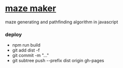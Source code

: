 # <a href='https://crhisgbibon.github.io/mazemaker/' target='_blank'>maze maker</a>

<p>maze generating and pathfinding algorithm in javascript</p>

### deploy
<ul>
  <li>npm run build</li>
  <li>git add dist -f</li>
  <li>git commit -m "..."</li>
  <li>git subtree push --prefix dist origin gh-pages</li>
</ul>